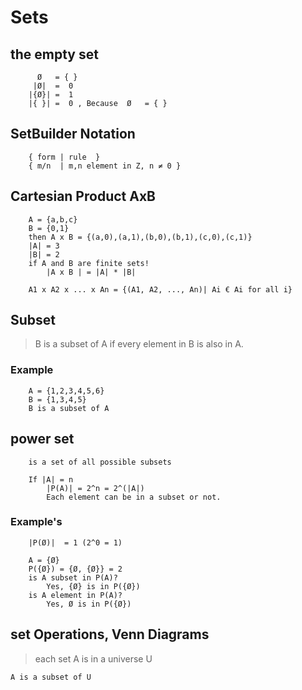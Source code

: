 # Sets
## the empty set
```
	  Ø   = { }
	 |Ø|  =  0
	|{Ø}| =  1
	|{ }| =  0 , Because  Ø   = { }
```

## SetBuilder Notation
```
	{ form | rule  }
	{ m/n  | m,n element in Z, n ≠ 0 }
```

## Cartesian Product AxB
```
	A = {a,b,c}
	B = {0,1}
	then A x B = {(a,0),(a,1),(b,0),(b,1),(c,0),(c,1)}
	|A| = 3
	|B| = 2
	if A and B are finite sets!
		|A x B | = |A| * |B|

	A1 x A2 x ... x An = {(A1, A2, ..., An)| Ai € Ai for all i}
```

## Subset
> B is a subset of A if every element in B is also in A.
### Example 
```
	A = {1,2,3,4,5,6}
	B = {1,3,4,5}
	B is a subset of A
```
## power set
```
	is a set of all possible subsets

	If |A| = n
		|P(A)| = 2^n = 2^(|A|)
		Each element can be in a subset or not.
```

### Example's
```
	|P(Ø)| 	= 1 (2^0 = 1)
	
	A = {Ø}
	P({Ø}) = {Ø, {Ø}} = 2
	is A subset in P(A)?
		Yes, {Ø} is in P({Ø})
	is A element in P(A)?
		Yes, Ø is in P({Ø})
```

## set Operations, Venn Diagrams
> each set A is in a universe U 
	
```
A is a subset of U
 ```
